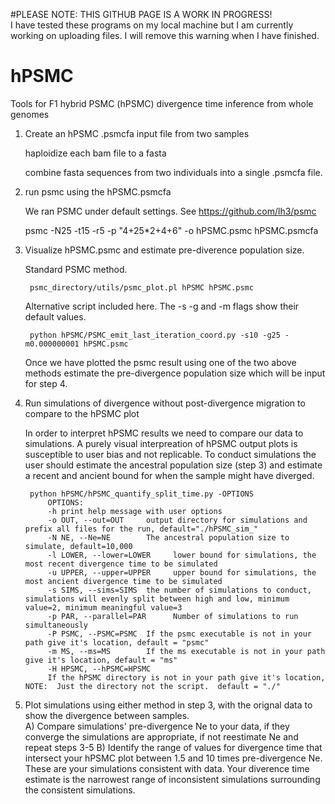 #PLEASE NOTE:  THIS GITHUB PAGE IS A WORK IN PROGRESS!  
I have tested these programs on my local machine but I am currently working on uploading files.
I will remove this warning when I have finished.

# hPSMC
Tools for F1 hybrid PSMC (hPSMC) divergence time inference from whole genomes


1) Create an hPSMC .psmcfa input file from two samples 

	haploidize each bam file to a fasta
	
	combine fasta sequences from two individuals into a single .psmcfa file.
	
	
2) run psmc using the hPSMC.psmcfa

	We ran PSMC under default settings. See https://github.com/lh3/psmc
	
	psmc -N25 -t15 -r5 -p "4+25*2+4+6" -o hPSMC.psmc hPSMC.psmcfa
	

3) Visualize hPSMC.psmc and estimate pre-diverence population size.

	Standard PSMC method.
	
		psmc_directory/utils/psmc_plot.pl hPSMC hPSMC.psmc
		
	Alternative script included here. The -s -g and -m flags show their default values.
	
		python hPSMC/PSMC_emit_last_iteration_coord.py -s10 -g25 -m0.000000001 hPSMC.psmc
		
	Once we have plotted the psmc result using one of the two above methods estimate the pre-divergence population size which will be input for step 4.
		

4) Run simulations of divergence without post-divergence migration to compare to the hPSMC plot

	In order to interpret hPSMC results we need to compare our data to simulations.  A purely visual interpreation of hPSMC output plots is susceptible to user bias and not replicable. To conduct simulations the user should estimate the ancestral population size (step 3) and estimate a recent and ancient bound for when the sample might have diverged.  
	
		python hPSMC/hPSMC_quantify_split_time.py -OPTIONS
			OPTIONS:
			-h print help message with user options
			-o OUT, --out=OUT     output directory for simulations and prefix all files for the run, default="./hPSMC_sim_"
			-N NE, --Ne=NE        The ancestral population size to simulate, default=10,000
			-l LOWER, --lower=LOWER		lower bound for simulations, the most recent divergence time to be simulated
			-u UPPER, --upper=UPPER		upper bound for simulations, the most ancient divergence time to be simulated
			-s SIMS, --sims=SIMS  the number of simulations to conduct, simulations will evenly split between high and low, minimum value=2, minimum meaningful value=3
			-p PAR, --parallel=PAR		Number of simulations to run simultaneously
			-P PSMC, --PSMC=PSMC  If the psmc executable is not in your path give it's location, default = "psmc"
			-m MS, --ms=MS        If the ms executable is not in your path give it's location, default = "ms"
			-H HPSMC, --hPSMC=HPSMC
			If the hPSMC directory is not in your path give it's location, NOTE:  Just the directory not the script.  default = "./"


5) Plot simulations using either method in step 3, with the orignal data to show the divergence between samples.  
	A) Compare simulations' pre-divergence Ne to your data, if they converge the simulations are appropriate, if not reestimate Ne and repeat steps 3-5
	B) Identify the range of values for divergence time that intersect your hPSMC plot between 1.5 and 10 times pre-divergence Ne.  These are your simulations consistent with data.  Your diverence time estimate is the narrowest range of inconsistent simulations surrounding the consistent simulations. 
	

